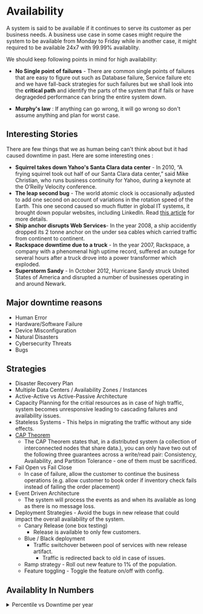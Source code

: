 # Availability
A system is said to be available if it continues to serve its customer as per business needs. A business use case in some cases might require the system to be available from Monday to Friday while in another case, it might required to be available 24x7 with 99.99% availablity.

We should keep following points in mind for high availability:
- **No Single point of failures** - There are common single points of failures that are easy to figure out such as Database failure, Service failure etc and we have fall-back strategies for such failures but we shall look into the **critical path** and identify the parts of the system that if fails or have degrageded performance can bring the entire system down.  


- **Murphy's law** : If anything can go wrong, it will go wrong so don't assume anything and plan for worst case. 

## Interesting Stories
There are few things that we as human being can't think about but it had caused downtime in past. Here are some interesting ones :
-  **Squirrel takes down Yahoo's Santa Clara data center** - In 2010, “A frying squirrel took out half of our Santa Clara data center,” said Mike Christian, who runs business continuity for Yahoo, during a keynote at the O’Reilly Velocity conference.
- **The leap second bug** - The world atomic clock is occasionally adjusted to add one second on account of variations in the rotation speed of the Earth. This one second caused so much flutter in global IT systems, it brought down popular websites, including LinkedIn. Read [this article](https://www.wired.com/2012/07/leap-second-glitch-explained/) for more details.
- **Ship anchor disrupts Web Services**- In the year 2008, a ship accidently dropped its 2 tonne anchor on the under sea cables which carried traffic from continent to continent.
- **Rackspace downtime due to a truck** - In the year 2007, Rackspace, a company with a phenomenal high uptime record, suffered an outage for several hours after a truck drove into a power transformer which exploded.
- **Superstorm Sandy** - In October 2012, Hurricane Sandy struck United States of America and disrupted a number of businesses operating in and around Newark. 

## Major downtime reasons
- Human Error
- Hardware/Software Failure
- Device Misconfiguration
- Natural Disasters
- Cybersecurity Threats
- Bugs

## Strategies
- Disaster Recovery Plan
- Multiple Data Centers / Availability Zones / Instances
- Active-Active vs Active-Passive Architecture
- Capacity Planning for the critial resources as in case of high traffic, system becomes unresponsive leading to cascading failures and availability issues.
- Stateless Systems - This helps in migrating the traffic without any side effects.
- [CAP Theorem](https://robertgreiner.com/cap-theorem-revisited/)
    - The CAP Theorem states that, in a distributed system (a collection of interconnected nodes that share data.), you can only have two out of the following three guarantees across a write/read pair: Consistency, Availability, and Partition Tolerance - one of them must be sacrificed.
- Fail Open vs Fail Close
    -   In case of failure, allow the customer to continue the business operations (e.g. allow customer to book order if inventory check fails instead of failing the order placement)
- Event Driven Architecture
    - The system will process the events as and when its available as long as there is no message loss.
- Deployment Strategies - Avoid the bugs in new release that could impact the overall availability of the system.
    - Canary Release (one box testing)
        - Release is available to only few customers.
    - Blue / Black deployment
        - Traffic switchover between pool of services with new release artifact.
            - Traffic is redirected back to old in case of issues.
    - Ramp strategy - Roll out new feature to 1% of the population.
    - Feature toggling - Toggle the feature on/off with config.
## Availablity In Numbers

<details>
  <summary>Percentile vs Downtime per year</summary>

| Percentile | Downtime per year |
|----------  |----------------------|
| 99%        | 87 hours, 40 minutes | 
| 99.5%      | 43 hours, 50 minutes | 
| 99.9%      | 8 hours, 46 minutes  | 
| 99.95%     | 4 hours, 23 minutes  | 
| 99.99%     | 52.6 minutes         | 
| 99.999%    | 5.26 minutes         |

</details>


